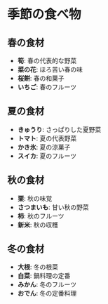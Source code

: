 # 季節の食べ物

## 春の食材
- **筍**: 春の代表的な野菜
- **菜の花**: ほろ苦い春の味
- **桜餅**: 春の和菓子
- **いちご**: 春のフルーツ

## 夏の食材
- **きゅうり**: さっぱりした夏野菜
- **トマト**: 夏の代表野菜
- **かき氷**: 夏の涼菓子
- **スイカ**: 夏のフルーツ

## 秋の食材
- **栗**: 秋の味覚
- **さつまいも**: 甘い秋の野菜
- **柿**: 秋のフルーツ
- **新米**: 秋の収穫

## 冬の食材
- **大根**: 冬の根菜
- **白菜**: 鍋料理の定番
- **みかん**: 冬のフルーツ
- **おでん**: 冬の定番料理